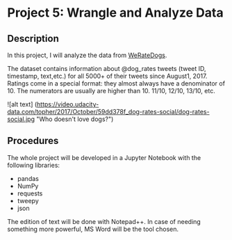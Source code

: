 # Project 5: Wrangle and Analyze Data

## Description

In this project, I will analyze the data from [WeRateDogs](https://twitter.com/dog_rates "WeRateDogs Twitter"). 

The dataset contains information about @dog_rates tweets (tweet ID, timestamp, text,etc.) for all 5000+ of their tweets since August1, 2017. Ratings come in a special format: they almost always have a denominator of 10. The numerators are usually are higher than 10. 11/10, 12/10, 13/10, etc.

![alt	text] (https://video.udacity-data.com/topher/2017/October/59dd378f_dog-rates-social/dog-rates-social.jpg "Who doesn't love dogs?")

## Procedures

The whole project will be developed in a Jupyter Notebook with the following libraries:
* pandas
* NumPy
* requests
* tweepy
* json

The edition of text will be done with Notepad++. In case of needing something more powerful, MS Word will be the tool chosen.